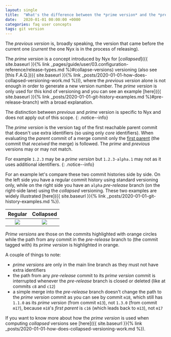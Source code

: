 ```yaml
---
layout: single
title:  "What's the difference between the *prime version* and the *previous version*?"
date:   2020-01-01 00:00:00 +0000
categories: faq user concepts
tags: git version
---
```


The *previous version* is, broadly speaking, the version that came before the current one (*current* the one Nyx is in the process of releasing).

The *prime version* is a concept introduced by Nyx for [*collapsed*]({{ site.baseurl }}{% link _pages/guide/user/03.configuration-reference/release-types.md %}#collapse-versions) versioning (also see [this F.A.Q.]({{ site.baseurl }}{% link _posts/2020-01-01-how-does-collapsed-versioning-work.md %})), where the *previous version* alone is not enough in order to generate a new version number. The *prime version* is only used for this kind of versioning and you can see an example [here]({{ site.baseurl }}{% link _posts/2020-01-01-git-history-examples.md %}#pre-release-branch) with a broad explanation.

The distinction between *previous* and *prime* version is specific to Nyx and does not apply out of this scope.
{: .notice--info}

The *prime version* is the version tag of the first reachable parent commit that doesn't use extra identifiers (so using only *core* identifiers). When evaluating the *parent* commit of a merge commit only the [first parent](https://git-scm.com/docs/git-log#Documentation/git-log.txt---first-parent) (the commit that *received* the merge) is followed. The *prime* and *previous* versions may or may not match.

For example `1.2.3` may be a *prime version* but `1.2.3-alpha.1` may not as it uses additional identifiers.
{: .notice--info}

For an example let's compare these two commit histories side by side. On the left side you have a regular commit history using standard versioning only, while on the right side you have an `alpha` *pre-release* branch (on the right-side lane) using the *collapsed* versioning. These two examples are widely illustrated [here]({{ site.baseurl }}{% link _posts/2020-01-01-git-history-examples.md %}).

| Regular       |  Collapsed     |
|:-------------:|:--------------:|
| [![]({{site.baseurl}}/assets/git-history-regular-branch.svg)]({{site.baseurl}}/assets/git-history-regular-branch.svg) | [![]({{site.baseurl}}/assets/git-history-pre-release-branch.svg)]({{site.baseurl}}/assets/git-history-pre-release-branch.svg) |

*Prime versions* are those on the commits highlighted with orange circles while the path from any commit in the *pre-release* branch to (the commit tagged with) its *prime version* is highlighted in orange.

A couple of things to note:

* *prime versions* are only in the main line branch as they must not have extra identifiers
* the path from any *pre-release* commit to its *prime version* commit is interrupted whenever the *pre-release* branch is closed or deleted (like at commits `c8` and `c12`)
* a simple merge into the *pre-release* branch doesn't change the path to the *prime version* commit as you can see by commit `m18`, which still has `1.1.0` as its *prime version* (from commit `m13`), not `1.3.0` (from commit `m17`), because `m18`'s *first parent* is `c16` (which leads back to `m13`), not `m17`

If you want to know more about how the *prime version* is used when computing *collapsed* versions see [here]({{ site.baseurl }}{% link _posts/2020-01-01-how-does-collapsed-versioning-work.md %}).
